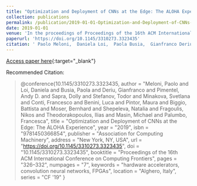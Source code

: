```yaml
---
title: "Optimization and Deployment of CNNs at the Edge: The ALOHA Experience"
collection: publications
permalink: /publication/2019-01-01-Optimization-and-Deployment-of-CNNs-at-the-Edge-The-ALOHA-Experience
date: 2019-01-01
venue: 'In the proceedings of Proceedings of the 16th ACM International Conference on Computing Frontiers'
paperurl: 'https://doi.org/10.1145/3310273.3323435'
citation: ' Paolo Meloni,  Daniela Loi,  Paola Busia,  Gianfranco Deriu,  Andy Pimentel,  Dolly Sapra,  Todor Stefanov,  Svetlana Minakova,  Francesco Conti,  Luca Benini,  Maura Pintor,  Battista Biggio,  Bernhard Moser,  Natalia Shepeleva,  Nikos Fragoulis,  Ilias Theodorakopoulos,  Michael Masin,  Francesca Palumbo, &quot;Optimization and Deployment of CNNs at the Edge: The ALOHA Experience.&quot; In the proceedings of Proceedings of the 16th ACM International Conference on Computing Frontiers, 2019.'
---
```

[Access paper here](https://doi.org/10.1145/3310273.3323435){:target="_blank"}

Recommended Citation: 
>@conference{10.1145/3310273.3323435,
    author = "Meloni, Paolo and Loi, Daniela and Busia, Paola and Deriu, Gianfranco and Pimentel, Andy D. and Sapra, Dolly and Stefanov, Todor and Minakova, Svetlana and Conti, Francesco and Benini, Luca and Pintor, Maura and Biggio, Battista and Moser, Bernhard and Shepeleva, Natalia and Fragoulis, Nikos and Theodorakopoulos, Ilias and Masin, Michael and Palumbo, Francesca",
    title = "Optimization and Deployment of CNNs at the Edge: The ALOHA Experience",
    year = "2019",
    isbn = "9781450366854",
    publisher = "Association for Computing Machinery",
    address = "New York, NY, USA",
    url = "https://doi.org/10.1145/3310273.3323435",
    doi = "10.1145/3310273.3323435",
    booktitle = "Proceedings of the 16th ACM International Conference on Computing Frontiers",
    pages = "326–332",
    numpages = "7",
    keywords = "hardware accelerators, convolution neural networks, FPGAs",
    location = "Alghero, Italy",
    series = "CF '19"
}
